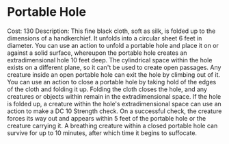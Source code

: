 # Portable Hole

Cost: 130
Description: This fine black cloth, soft as silk, is folded up to the dimensions of a handkerchief. It unfolds into a circular sheet 6 feet in diameter. You can use an action to unfold a portable hole and place it on or against a solid surface, whereupon the portable hole creates an extradimensional hole 10 feet deep. The cylindrical space within the hole exists on a different plane, so it can't be used to create open passages. Any creature inside an open portable hole can exit the hole by climbing out of it. You can use an action to close a portable hole by taking hold of the edges of the cloth and folding it up. Folding the cloth closes the hole, and any creatures or objects within remain in the extradimensional space. If the hole is folded up, a creature within the hole's extradimensional space can use an action to make a DC 10 Strength check. On a successful check, the creature forces its way out and appears within 5 feet of the portable hole or the creature carrying it. A breathing creature within a closed portable hole can survive for up to 10 minutes, after which time it begins to suffocate.